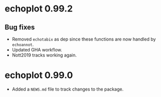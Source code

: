 # echoplot 0.99.2

## Bug fixes 

* Removed `echotabix` as dep since these functions
    are now handled by `echoannot`.
* Updated GHA workflow.
* Nott2019 tracks working again. 


# echoplot 0.99.0

* Added a `NEWS.md` file to track changes to the package.

